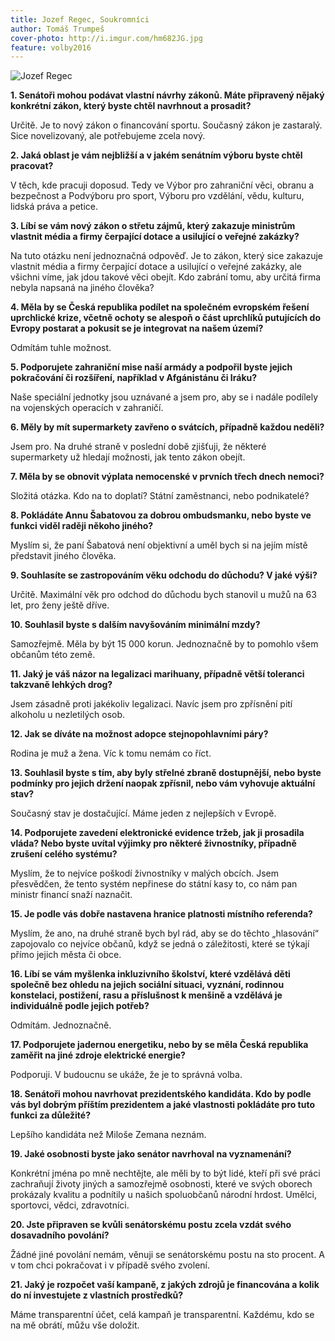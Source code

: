 ```yaml
---
title: Jozef Regec, Soukromníci
author: Tomáš Trumpeš
cover-photo: http://i.imgur.com/hm682JG.jpg
feature: volby2016
---
```


<img src="http://i.imgur.com/hm682JG.jpg" alt="Jozef Regec" class="img-responsive img-popup">

**1. Senátoři mohou podávat vlastní návrhy zákonů. Máte připravený nějaký konkrétní zákon, který byste chtěl navrhnout a prosadit?**

Určitě. Je to nový zákon o financování sportu. Současný zákon je zastaralý. Sice novelizovaný, ale potřebujeme zcela nový.

**2. Jaká oblast je vám nejbližší a v jakém senátním výboru byste chtěl pracovat?**

V těch, kde pracuji doposud. Tedy ve Výbor pro zahraniční věci, obranu a bezpečnost a Podvýboru pro sport, Výboru pro vzdělání, vědu, kulturu, lidská práva a petice.

**3. Líbí se vám nový zákon o střetu zájmů, který zakazuje ministrům vlastnit média a firmy čerpající dotace a usilující o veřejné zakázky?**

Na tuto otázku není jednoznačná odpověď. Je to zákon, který sice zakazuje vlastnit média a firmy čerpající dotace a usilující o veřejné zakázky, ale všichni víme, jak jdou takové věci obejít. Kdo zabrání tomu, aby určitá firma nebyla napsaná na jiného člověka?

**4. Měla by se Česká republika podílet na společném evropském řešení uprchlické krize, včetně ochoty se alespoň o část uprchlíků putujících do Evropy postarat a pokusit se je integrovat na našem území?**

Odmítám tuhle možnost.

**5. Podporujete zahraniční mise naší armády a podpořil byste jejich pokračování či rozšíření, například v Afgánistánu či Iráku?**

Naše speciální jednotky jsou uznávané a jsem pro, aby se i nadále podílely na vojenských operacích v zahraničí. 

**6. Měly by mít supermarkety zavřeno o svátcích, případně každou neděli?**

Jsem pro. Na druhé straně v poslední době zjišťuji, že některé supermarkety už hledají možnosti, jak tento zákon obejít.

**7. Měla by se obnovit výplata nemocenské v prvních třech dnech nemoci?**

Složitá otázka. Kdo na to doplatí? Státní zaměstnanci, nebo podnikatelé?

**8. Pokládáte Annu Šabatovou za dobrou ombudsmanku, nebo byste ve funkci viděl raději někoho jiného?**

Myslím si, že paní Šabatová není objektivní a uměl bych si na jejím místě představit jiného člověka. 

**9. Souhlasíte se zastropováním věku odchodu do důchodu? V jaké výši?**

Určitě. Maximální věk pro odchod do důchodu bych stanovil u mužů na 63 let, pro ženy ještě dříve.

**10. Souhlasil byste s dalším navyšováním minimální mzdy?**

Samozřejmě. Měla by být 15 000 korun. Jednoznačně by to pomohlo všem občanům této země.

**11. Jaký je váš názor na legalizaci marihuany, případně větší toleranci takzvaně lehkých drog?**

Jsem zásadně proti jakékoliv legalizaci. Navíc jsem pro zpřísnění pití alkoholu u nezletilých osob.

**12. Jak se díváte na možnost adopce stejnopohlavními páry?**

Rodina je muž a žena. Víc k tomu nemám co říct.

**13. Souhlasil byste s tím, aby byly střelné zbraně dostupnější, nebo byste podmínky pro jejich držení naopak zpřísnil, nebo vám vyhovuje aktuální stav?**

Současný stav je dostačující. Máme jeden z nejlepších v Evropě.

**14. Podporujete zavedení elektronické evidence tržeb, jak ji prosadila vláda? Nebo byste uvítal výjimky pro některé živnostníky, případně zrušení celého systému?**

Myslím, že to nejvíce poškodí živnostníky v malých obcích. Jsem přesvědčen, že tento systém nepřinese do státní kasy to, co nám pan ministr financí snaží naznačit.

**15. Je podle vás dobře nastavena hranice platnosti místního referenda?**

Myslím, že ano, na druhé straně bych byl rád, aby se do těchto „hlasování“ zapojovalo co nejvíce občanů, když se jedná o záležitosti, které se týkají přímo jejich města či obce.

**16. Líbí se vám myšlenka inkluzivního školství, které vzdělává děti společně bez ohledu na jejich sociální situaci, vyznání, rodinnou konstelaci, postižení, rasu a příslušnost k menšině a vzdělává je individuálně podle jejich potřeb?**

Odmítám. Jednoznačně.

**17. Podporujete jadernou energetiku, nebo by se měla Česká republika zaměřit na jiné zdroje elektrické energie?**
 
Podporuji. V budoucnu se ukáže, že je to správná volba.

**18. Senátoři mohou navrhovat prezidentského kandidáta. Kdo by podle vás byl dobrým příštím prezidentem a jaké vlastnosti pokládáte pro tuto funkci za důležité?**

Lepšího kandidáta než Miloše Zemana neznám.

**19. Jaké osobnosti byste jako senátor navrhoval na vyznamenání?**

Konkrétní jména po mně nechtějte, ale měli by to být lidé, kteří při své práci zachraňují životy jiných a samozřejmě osobnosti, které ve svých oborech prokázaly kvalitu a podnítily u našich spoluobčanů národní hrdost. Umělci, sportovci, vědci, zdravotníci.

**20. Jste připraven se kvůli senátorskému postu zcela vzdát svého dosavadního povolání?**

Žádné jiné povolání nemám, věnuji se senátorskému postu na sto procent. A v tom chci pokračovat i v případě svého zvolení.

**21. Jaký je rozpočet vaší kampaně, z jakých zdrojů je financována a kolik do ní investujete z vlastních prostředků?**

Máme transparentní účet, celá kampaň je transparentní. Každému, kdo se na mě obrátí, můžu vše doložit.